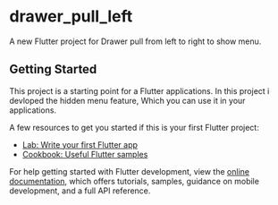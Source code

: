 # drawer_pull_left

A new Flutter project for Drawer pull from left to right to show menu.

## Getting Started

This project is a starting point for a Flutter applications.
In this project i devloped the hidden menu feature, Which you can use it in your applications.

A few resources to get you started if this is your first Flutter project:

- [Lab: Write your first Flutter app](https://docs.flutter.dev/get-started/codelab)
- [Cookbook: Useful Flutter samples](https://docs.flutter.dev/cookbook)

For help getting started with Flutter development, view the
[online documentation](https://docs.flutter.dev/), which offers tutorials,
samples, guidance on mobile development, and a full API reference.
